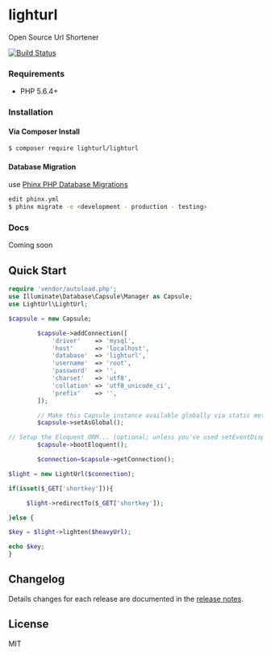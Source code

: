 # lighturl
Open Source Url Shortener

[![Build Status](https://travis-ci.org/lighturl/lighturl.svg?branch=master)](https://travis-ci.org/lighturl/lighturl)

### Requirements
  - PHP 5.6.4+


### Installation

#### Via Composer Install
```sh
$ composer require lighturl/lighturl
```
#### Database Migration
use [Phinx PHP Database Migrations](https://github.com/robmorgan/phinx)

```sh
edit phinx.yml
$ phinx migrate -e <development - production - testing>
```

### Docs

Coming soon

## Quick Start

``` php
require 'vendor/autoload.php';
use Illuminate\Database\Capsule\Manager as Capsule;
use LightUrl\LightUrl;
```

``` php
$capsule = new Capsule;

        $capsule->addConnection([
            'driver'    => 'mysql',
            'host'      => 'localhost',
            'database'  => 'lighturl',
            'username'  => 'root',
            'password'  => '',
            'charset'   => 'utf8',
            'collation' => 'utf8_unicode_ci',
            'prefix'    => '',
        ]);

        // Make this Capsule instance available globally via static methods... (optional)
        $capsule->setAsGlobal();

// Setup the Eloquent ORM... (optional; unless you've used setEventDispatcher())
        $capsule->bootEloquent();

        $connection=$capsule->getConnection();
``` 

``` php
$light = new LightUrl($connection);

if(isset($_GET['shortkey'])){

     $light->redirectTo($_GET['shortkey']);

}else {

$key = $light->lighten($heavyUrl);

echo $key;
}
```

## Changelog
Details changes for each release are documented in the [release notes](https://github.com/lighturl/lighturl/releases).


License
----

MIT